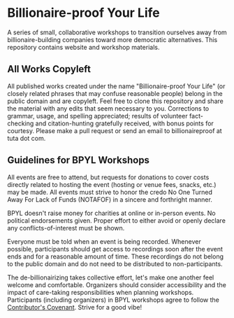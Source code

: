 # Billionaire-proof Your Life
A series of small, collaborative workshops to transition ourselves away from billionaire-building companies toward more democratic alternatives. This repository contains website and workshop materials.

## All Works Copyleft

All published works created under the name "Billionaire-proof Your Life" (or closely related phrases that may confuse reasonable people) belong in the public domain and are copyleft. Feel free to clone this repository and share the material with any edits that seem necessary to you. Corrections to grammar, usage, and spelling appreciated; results of volunteer fact-checking and citation-hunting gratefully received, with bonus points for courtesy. Please make a pull request or send an email to billionaireproof at tuta dot com.

## Guidelines for BPYL Workshops

All events are free to attend, but requests for donations to cover costs directly related to hosting the event (hosting or venue fees, snacks, etc.) may be made. All events must strive to honor the credo No One Turned Away For Lack of Funds (NOTAFOF) in a sincere and forthright manner.

BPYL doesn't raise money for charities at online or in-person events. No political endorsements given. Proper effort to either avoid or openly declare any conflicts-of-interest must be shown.

Everyone must be told when an event is being recorded. Whenever possible, participants should get access to recordings soon after the event ends and for a reasonable amount of time. These recordings do not belong to the public domain and do not need to be distributed to non-participants.

The de-billionairizing takes collective effort, let's make one another feel welcome and comfortable. Organizers should consider accessibility and the impact of care-taking responsibilities when planning workshops. Participants (including organizers) in BPYL workshops agree to follow the [Contributor's Covenant](https://www.contributor-covenant.org/version/2/1/code_of_conduct/). Strive for a good vibe!
